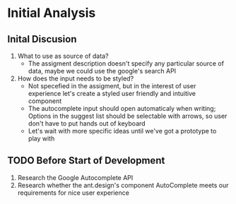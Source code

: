 
# Initial Analysis

## Inital Discusion

1. What to use as source of data?
    * The assigment description doesn't specify any particular source of data, maybe we could use the google's search API
2. How does the input needs to be styled?
    * Not specefied in the assigment, but in the interest of user experience let's create a styled user friendly and intuitive component
    * The autocomplete input should open automaticaly when writing; Options in the suggest list should be selectable with arrows, so user don't have to put hands out of keyboard
    * Let's wait with more specific ideas until we've got a prototype to play with

## TODO Before Start of Development

1. Research the Google Autocomplete API
2. Research whether the ant.design's component AutoComplete meets our requirements for nice user experience
